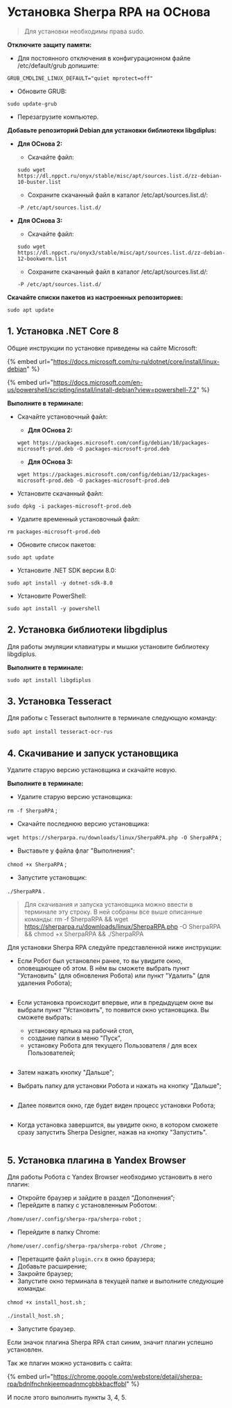 # Установка Sherpa RPA на ОСнова

> Для установки необходимы права sudo.

**Отключите защиту памяти:**

* Для постоянного отключения в конфигурационном файле /etc/default/grub допишите:

`GRUB_CMDLINE_LINUX_DEFAULT="quiet mprotect=off"`&#x20;

* Обновите GRUB:

`sudo update-grub`

* Перезагрузите компьютер.

**Добавьте репозиторий Debiаn для установки библиотеки libgdiplus:**

*   **Для ОСнова 2:**

    * Скачайте файл:

    `sudo wget https://dl.nppct.ru/onyx/stable/misc/apt/sources.list.d/zz-debian-10-buster.list`

    * Сохраните скачанный файл в каталог /etc/apt/sources.list.d/:

    `-P /etc/apt/sources.list.d/`
*   **Для ОСнова 3:**

    * Скачайте файл:&#x20;

    `sudo wget https://dl.nppct.ru/onyx3/stable/misc/apt/sources.list.d/zz-debian-12-bookworm.list`

    * Сохраните скачанный файл в каталог /etc/apt/sources.list.d/:

    `-P /etc/apt/sources.list.d/`

**Скачайте списки пакетов из настроенных репозиториев:**

`sudo apt update`

## 1. Установка .NET **Core 8**

Общие инструкции по установке приведены на сайте Microsoft:

{% embed url="https://docs.microsoft.com/ru-ru/dotnet/core/install/linux-debian" %}

{% embed url="https://docs.microsoft.com/en-us/powershell/scripting/install/install-debian?view=powershell-7.2" %}

**Выполните в терминале:**

*   Скачайте установочный файл:

    * **Для ОСнова 2:**

    `wget https://packages.microsoft.com/config/debian/10/packages-microsoft-prod.deb -O packages-microsoft-prod.deb`

    * **Для ОСнова 3:**

    `wget https://packages.microsoft.com/config/debian/12/packages-microsoft-prod.deb -O packages-microsoft-prod.deb`
* Установите скачанный файл:

`sudo dpkg -i packages-microsoft-prod.deb`

* Удалите временный установочный файл:

`rm packages-microsoft-prod.deb`

* Обновите список пакетов:

`sudo apt update`

* Установите .NET SDK версии 8.0:

`sudo apt install -y dotnet-sdk-8.0`

* Установите PowerShell:

`sudo apt install -y powershell`

## 2. Установка библиотеки libgdiplu**s**

Для работы эмуляции клавиатуры и мышки установите библиотеку libgdiplus.

**Выполните в терминале:**

`sudo apt install libgdiplus`

## 3. Установка Tesseract

Для работы с Tesseract выполните в терминале следующую команду:\
\
`sudo apt install tesseract-ocr-rus`

## 4. Скачивание и запуск установщика

Удалите старую версию установщика и скачайте новую.

**Выполните в терминале:**

* Удалите старую версию установщика:

&#x20;`rm -f SherpaRPA` ;

* Скачайте последнюю версию установщика:

`wget https://sherparpa.ru/downloads/linux/SherpaRPA.php -O SherpaRPA` ;

* Выставьте у файла флаг "Выполнения":

&#x20;`chmod +x SherpaRPA` ;

* Запустите установщик:&#x20;

`./SherpaRPA` .

> Для скачивания и запуска установщика можно ввести в терминале эту строку. В ней собраны все выше описанные команды: rm -f SherpaRPA && wget https://sherparpa.ru/downloads/linux/SherpaRPA.php -O SherpaRPA && chmod +x SherpaRPA && ./SherpaRPA

Для установки Sherpa RPA следуйте представленной ниже инструкции:

* Если Робот был установлен ранее, то вы увидите окно, оповещающее об этом. В нём вы сможете выбрать пункт "Установить" (для обновления Робота) или пункт "Удалить" (для удаления Робота);

<figure><img src="../../.gitbook/assets/изображение (1).png" alt=""><figcaption></figcaption></figure>

*   Если установка происходит впервые, или в предыдущем окне вы выбрали пункт "Установить", то появится окно установщика. Вы сможете выбрать:

    * установку ярлыка на рабочий стол,&#x20;
    * создание папки в меню "Пуск",
    * установку Робота для текущего Пользователя / для всех Пользователей;

    <figure><img src="../../.gitbook/assets/изображение (2).png" alt=""><figcaption></figcaption></figure>
* Затем нажать кнопку "Дальше";
* Выбрать папку для установки Робота и нажать на кнопку "Дальше";

<figure><img src="../../.gitbook/assets/изображение (4).png" alt=""><figcaption></figcaption></figure>

* Далее появится окно, где будет виден процесс установки Робота;

<figure><img src="../../.gitbook/assets/изображение (10).png" alt=""><figcaption></figcaption></figure>

* Когда установка завершится, вы увидите окно, в котором сможете сразу запустить Sherpa Designer, нажав на кнопку "Запустить".

<figure><img src="../../.gitbook/assets/изображение (9).png" alt=""><figcaption></figcaption></figure>

## 5. Установка плагина в Yandex Browser

Для работы Робота с Yandex Browser необходимо установить в него плагин:

* Откройте браузер и зайдите в раздел “Дополнения”;
* Перейдите в папку с установленным Роботом:

`/home/user/.config/sherpa-rpa/sherpa-robot` ;

* Перейдите в папку Chrome:&#x20;

`/home/user/.config/sherpa-rpa/sherpa-robot /Chrome` ;

* Перетащите файл `plugin.crx` в окно браузера;
* Добавьте расширение;
* Закройте браузер;
* Запустите окно терминала в текущей папке и выполните следующие команды:

`chmod +x install_host.sh` ;

`./install_host.sh` ;

* Запустите браузер.

Если значок плагина Sherpa RPA стал синим, значит плагин успешно установлен.

Так же плагин можно установить с сайта:&#x20;

{% embed url="https://chrome.google.com/webstore/detail/sherpa-rpa/bdnlfnchnkjeempadnmcgbbkbacffobl" %}

И после этого выполнить пункты 3, 4, 5.

